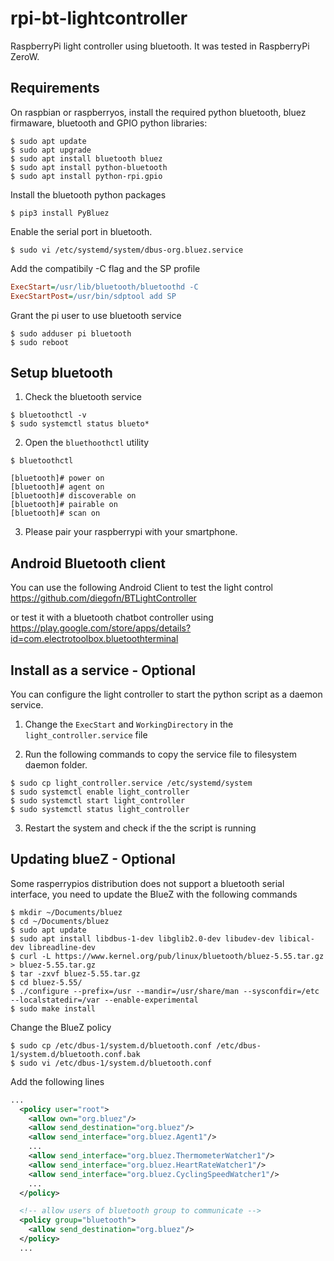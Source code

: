 # rpi-bt-lightcontroller

RaspberryPi light controller using bluetooth.
It was tested in RaspberryPi ZeroW.

## Requirements

On raspbian or raspberryos, install the required python bluetooth, bluez firmaware, bluetooth and GPIO python libraries:
```Shell
$ sudo apt update
$ sudo apt upgrade
$ sudo apt install bluetooth bluez
$ sudo apt install python-bluetooth
$ sudo apt install python-rpi.gpio
```

Install the bluetooth python packages
```Shell
$ pip3 install PyBluez
```

Enable the serial port in bluetooth.
```Shell
$ sudo vi /etc/systemd/system/dbus-org.bluez.service
```
Add the compatibily -C flag and the SP profile
```Ini
ExecStart=/usr/lib/bluetooth/bluetoothd -C
ExecStartPost=/usr/bin/sdptool add SP
```

Grant the pi user to use bluetooth service
```Shell
$ sudo adduser pi bluetooth
$ sudo reboot
```



## Setup bluetooth 
1. Check the bluetooth service
```Shell
$ bluetoothctl -v
$ sudo systemctl status blueto*
```

2. Open the ``bluethoothctl`` utility 
```Shell
$ bluetoothctl

[bluetooth]# power on
[bluetooth]# agent on
[bluetooth]# discoverable on
[bluetooth]# pairable on
[bluetooth]# scan on
```

3. Please pair your raspberrypi with your smartphone.

## Android Bluetooth client

You can use the following Android Client to test the light control
https://github.com/diegofn/BTLightController

or test it with a bluetooth chatbot controller using
https://play.google.com/store/apps/details?id=com.electrotoolbox.bluetoothterminal


## Install as a service - Optional
You can configure the light controller to start the python script as a daemon service.

1. Change the ``ExecStart`` and ``WorkingDirectory`` in the ``light_controller.service`` file

2. Run the following commands to copy the service file to filesystem daemon folder.
```Shell
$ sudo cp light_controller.service /etc/systemd/system
$ sudo systemctl enable light_controller
$ sudo systemctl start light_controller
$ sudo systemctl status light_controller
```
3. Restart the system and check if the the script is running

## Updating blueZ - Optional
Some rasperrypios distribution does not support a bluetooth serial interface, you need to update the BlueZ with the following commands    
```Shell
$ mkdir ~/Documents/bluez
$ cd ~/Documents/bluez
$ sudo apt update
$ sudo apt install libdbus-1-dev libglib2.0-dev libudev-dev libical-dev libreadline-dev
$ curl -L https://www.kernel.org/pub/linux/bluetooth/bluez-5.55.tar.gz > bluez-5.55.tar.gz
$ tar -zxvf bluez-5.55.tar.gz 
$ cd bluez-5.55/
$ ./configure --prefix=/usr --mandir=/usr/share/man --sysconfdir=/etc --localstatedir=/var --enable-experimental
$ sudo make install
```

Change the BlueZ policy
```Shell
$ sudo cp /etc/dbus-1/system.d/bluetooth.conf /etc/dbus-1/system.d/bluetooth.conf.bak
$ sudo vi /etc/dbus-1/system.d/bluetooth.conf
```

Add the following lines
```xml
...
  <policy user="root">
    <allow own="org.bluez"/>
    <allow send_destination="org.bluez"/>
    <allow send_interface="org.bluez.Agent1"/>
    ...
    <allow send_interface="org.bluez.ThermometerWatcher1"/>
    <allow send_interface="org.bluez.HeartRateWatcher1"/>
    <allow send_interface="org.bluez.CyclingSpeedWatcher1"/>
    ...
  </policy>

  <!-- allow users of bluetooth group to communicate -->
  <policy group="bluetooth">
    <allow send_destination="org.bluez"/>
  </policy>
  ...
```